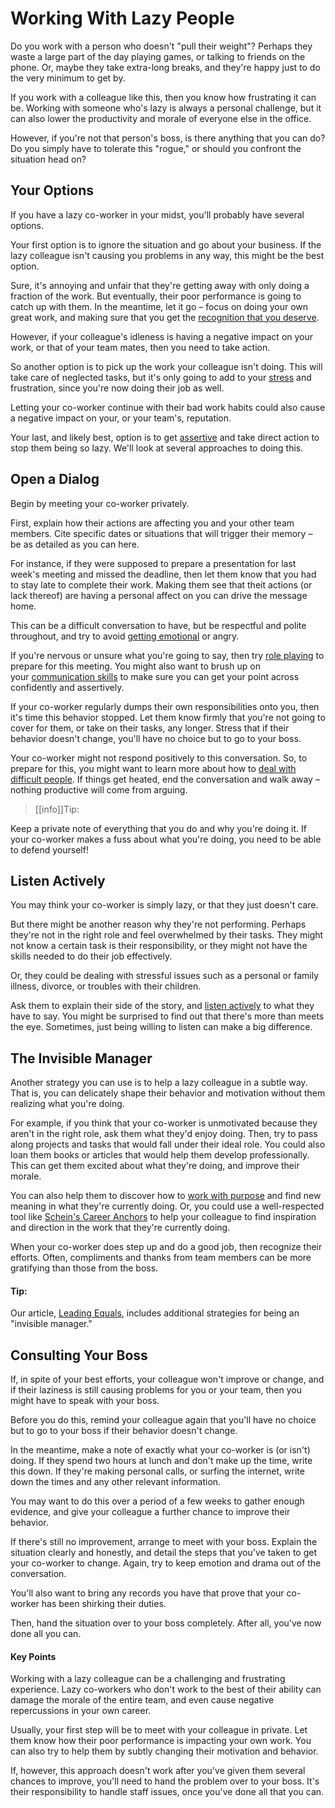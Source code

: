 # Working With Lazy People

Do you work with a person who doesn't "pull their weight"? Perhaps they waste a large part of the day playing games, or talking to friends on the phone. Or, maybe they take extra-long breaks, and they're happy just to do the very minimum to get by.

If you work with a colleague like this, then you know how frustrating it can be. Working with someone who's lazy is always a personal challenge, but it can also lower the productivity and morale of everyone else in the office.

However, if you're not that person's boss, is there anything that you can do? Do you simply have to tolerate this "rogue," or should you confront the situation head on?

## Your Options

If you have a lazy co-worker in your midst, you'll probably have several options.

Your first option is to ignore the situation and go about your business. If the lazy colleague isn't causing you problems in any way, this might be the best option.

Sure, it's annoying and unfair that they're getting away with only doing a fraction of the work. But eventually, their poor performance is going to catch up with them. In the meantime, let it go – focus on doing your own great work, and making sure that you get the [recognition that you deserve](https://www.mindtools.com/a5vcrux/get-the-recognition-you-deserve).

However, if your colleague's idleness is having a negative impact on your work, or that of your team mates, then you need to take action.

So another option is to pick up the work your colleague isn't doing. This will take care of neglected tasks, but it's only going to add to your [stress](https://www.mindtools.com/community/pages/main/newMN_TCS.php) and frustration, since you're now doing their job as well.

Letting your co-worker continue with their bad work habits could also cause a negative impact on your, or your team's, reputation.

Your last, and likely best, option is to get [assertive](https://www.mindtools.com/amjhdie/assertiveness) and take direct action to stop them being so lazy. We'll look at several approaches to doing this.

## Open a Dialog

Begin by meeting your co-worker privately.

First, explain how their actions are affecting you and your other team members. Cite specific dates or situations that will trigger their memory – be as detailed as you can here.

For instance, if they were supposed to prepare a presentation for last week's meeting and missed the deadline, then let them know that you had to stay late to complete their work. Making them see that theit actions (or lack thereof) are having a personal affect on you can drive the message home.

This can be a difficult conversation to have, but be respectful and polite throughout, and try to avoid [getting emotional](https://www.mindtools.com/amqbd0e/managing-your-emotions-at-work) or angry.

If you're nervous or unsure what you're going to say, then try [role playing](https://www.mindtools.com/acjtx9g/role-playing) to prepare for this meeting. You might also want to brush up on your [communication skills](https://www.mindtools.com/community/pages/main/page8.php) to make sure you can get your point across confidently and assertively.

If your co-worker regularly dumps their own responsibilities onto you, then it's time this behavior stopped. Let them know firmly that you're not going to cover for them, or take on their tasks, any longer. Stress that if their behavior doesn't change, you'll have no choice but to go to your boss.

Your co-worker might not respond positively to this conversation. So, to prepare for this, you might want to learn more about how to [deal with difficult people](https://www.mindtools.com/av60qb5/how-to-deal-with-difficult-people). If things get heated, end the conversation and walk away – nothing productive will come from arguing.

> [[info]]Tip:

Keep a private note of everything that you do and why you're doing it. If your co-worker makes a fuss about what you're doing, you need to be able to defend yourself!

## Listen Actively

You may think your co-worker is simply lazy, or that they just doesn't care.

But there might be another reason why they're not performing. Perhaps they're not in the right role and feel overwhelmed by their tasks. They might not know a certain task is their responsibility, or they might not have the skills needed to do their job effectively.

Or, they could be dealing with stressful issues such as a personal or family illness, divorce, or troubles with their children.

Ask them to explain their side of the story, and [listen actively](https://www.mindtools.com/az4wxv7/active-listening) to what they have to say. You might be surprised to find out that there's more than meets the eye. Sometimes, just being willing to listen can make a big difference.

## The Invisible Manager

Another strategy you can use is to help a lazy colleague in a subtle way. That is, you can delicately shape their behavior and motivation without them realizing what you're doing.

For example, if you think that your co-worker is unmotivated because they aren't in the right role, ask them what they'd enjoy doing. Then, try to pass along projects and tasks that would fall under their ideal role. You could also loan them books or articles that would help them develop professionally. This can get them excited about what they're doing, and improve their morale.

You can also help them to discover how to [work with purpose](https://www.mindtools.com/ac5qval/working-with-purpose) and find new meaning in what they're currently doing. Or, you could use a well-respected tool like [Schein's Career Anchors](https://www.mindtools.com/af694e5/scheins-career-anchors) to help your colleague to find inspiration and direction in the work that they're currently doing.

When your co-worker does step up and do a good job, then recognize their efforts. Often, compliments and thanks from team members can be more gratifying than those from the boss.

#### Tip:

Our article, [Leading Equals](https://www.mindtools.com/amv7zwi/leading-peers), includes additional strategies for being an "invisible manager."

## Consulting Your Boss

If, in spite of your best efforts, your colleague won't improve or change, and if their laziness is still causing problems for you or your team, then you might have to speak with your boss.

Before you do this, remind your colleague again that you'll have no choice but to go to your boss if their behavior doesn't change.

In the meantime, make a note of exactly what your co-worker is (or isn't) doing. If they spend two hours at lunch and don't make up the time, write this down. If they're making personal calls, or surfing the internet, write down the times and any other relevant information.

You may want to do this over a period of a few weeks to gather enough evidence, and give your colleague a further chance to improve their behavior.

If there's still no improvement, arrange to meet with your boss. Explain the situation clearly and honestly, and detail the steps that you've taken to get your co-worker to change. Again, try to keep emotion and drama out of the conversation.

You'll also want to bring any records you have that prove that your co-worker has been shirking their duties.

Then, hand the situation over to your boss completely. After all, you've now done all you can.

#### Key Points

Working with a lazy colleague can be a challenging and frustrating experience. Lazy co-workers who don't work to the best of their ability can damage the morale of the entire team, and even cause negative repercussions in your own career.

Usually, your first step will be to meet with your colleague in private. Let them know how their poor performance is impacting your own work. You can also try to help them by subtly changing their motivation and behavior.

If, however, this approach doesn't work after you've given them several chances to improve, you'll need to hand the problem over to your boss. It's their responsibility to handle staff issues, once you've done all that you can.